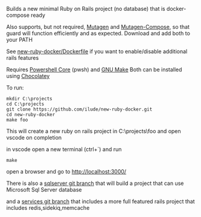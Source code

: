 Builds a new minimal Ruby on Rails project (no database) that is docker-compose ready

Also supports, but not required, [Mutagen](https://github.com/mutagen-io/mutagen/releases/) and [Mutagen-Compose](https://github.com/mutagen-io/mutagen-compose/releases), so that guard will function efficiently and as expected. Download and add both to your PATH

See [new-ruby-docker/Dockerfile](rails-builder-image/Dockerfile) if you want to enable/disable additional rails features 
 
Requires [Powershell Core](https://community.chocolatey.org/packages/powershell-core) (pwsh) and [GNU Make](https://community.chocolatey.org/packages/make)
Both can be installed using [Chocolatey](https://chocolatey.org/)

To run:

```
mkdir C:\projects
cd C:\projects 
git clone https://github.com/ilude/new-ruby-docker.git
cd new-ruby-docker
make foo
```

This will create a new ruby on rails project in C:\projects\foo and open vscode on completion

in vscode open a new terminal (ctrl+`) and run
```
make
```
open a browser and go to [http://localhost:3000/](http://localhost:3000/)

There is also a [sqlserver git branch](https://github.com/ilude/new-ruby-docker/tree/sqlserver) that will build a project that can use Microsoft Sql Server database

and a [services git branch](https://github.com/ilude/new-ruby-docker/tree/services) that includes a more full featured rails project that includes redis,sidekiq,memcache
